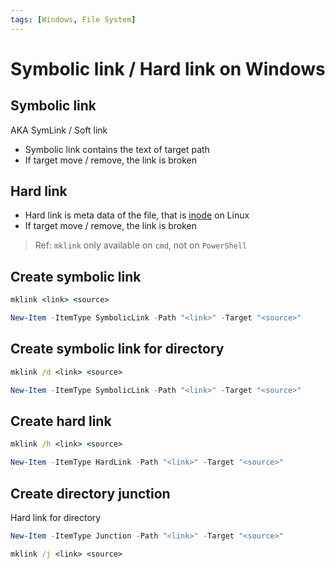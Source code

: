```yaml
---
tags: [Windows, File System]
---
```


# Symbolic link / Hard link on Windows

## Symbolic link

AKA SymLink / Soft link

- Symbolic link contains the text of target path
- If target move / remove, the link is broken

## Hard link

- Hard link is meta data of the file, that is [inode](/Linux/inode/) on Linux
- If target move / remove, the link is broken

<!--truncate-->

> Ref: `mklink` only available on `cmd`, not on `PowerShell`

## Create symbolic link

```cmd title="cmd"
mklink <link> <source>
```

```powershell title="PowerShell"
New-Item -ItemType SymbolicLink -Path "<link>" -Target "<source>"
```

## Create symbolic link for directory

```cmd title="cmd"
mklink /d <link> <source>
```

```powershell title="PowerShell"
New-Item -ItemType SymbolicLink -Path "<link>" -Target "<source>"
```

## Create hard link

```cmd title="cmd"
mklink /h <link> <source>
```

```powershell title="PowerShell"
New-Item -ItemType HardLink -Path "<link>" -Target "<source>"
```

## Create directory junction

Hard link for directory

```powershell title="PowerShell"
New-Item -ItemType Junction -Path "<link>" -Target "<source>"
```

```cmd title="cmd"
mklink /j <link> <source>
```
